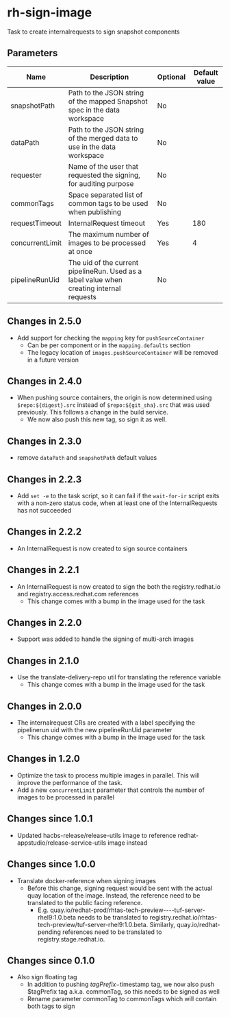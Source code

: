 # rh-sign-image

Task to create internalrequests to sign snapshot components

## Parameters

| Name            | Description                                                                               | Optional | Default value        |
|-----------------|-------------------------------------------------------------------------------------------|----------|----------------------|
| snapshotPath    | Path to the JSON string of the mapped Snapshot spec in the data workspace                 | No       |                      |
| dataPath        | Path to the JSON string of the merged data to use in the data workspace                   | No       |                      |
| requester       | Name of the user that requested the signing, for auditing purpose                         | No       |                      |
| commonTags      | Space separated list of common tags to be used when publishing                            | No       |                      |
| requestTimeout  | InternalRequest timeout                                                                   | Yes      | 180                  |
| concurrentLimit | The maximum number of images to be processed at once                                      | Yes      | 4                    |
| pipelineRunUid  | The uid of the current pipelineRun. Used as a label value when creating internal requests | No       |                      |

## Changes in 2.5.0
* Add support for checking the `mapping` key for `pushSourceContainer`
  * Can be per component or in the `mapping.defaults` section
  * The legacy location of `images.pushSourceContainer` will be removed in a future version

## Changes in 2.4.0
* When pushing source containers, the origin is now determined using `$repo:${digest}.src` instead of `$repo:${git_sha}.src`
  that was used previously. This follows a change in the build service.
  * We now also push this new tag, so sign it as well.

## Changes in 2.3.0
* remove `dataPath` and `snapshotPath` default values

## Changes in 2.2.3
* Add `set -e` to the task script, so it can fail if the `wait-for-ir` script exits with a non-zero status code, when at
  least one of the InternalRequests has not succeeded

## Changes in 2.2.2
* An InternalRequest is now created to sign source containers

## Changes in 2.2.1
* An InternalRequest is now created to sign the both the registry.redhat.io and registry.access.redhat.com references
  * This change comes with a bump in the image used for the task

## Changes in 2.2.0
* Support was added to handle the signing of multi-arch images

## Changes in 2.1.0
* Use the translate-delivery-repo util for translating the reference variable
  * This change comes with a bump in the image used for the task

## Changes in 2.0.0
* The internalrequest CRs are created with a label specifying the pipelinerun uid with the new pipelineRunUid parameter
  * This change comes with a bump in the image used for the task

## Changes in 1.2.0
* Optimize the task to process multiple images in parallel. This will improve the performance of the task.
* Add a new `concurrentLimit` parameter that controls the number of images to be processed in parallel

## Changes since 1.0.1
* Updated hacbs-release/release-utils image to reference redhat-appstudio/release-service-utils image instead

## Changes since 1.0.0
* Translate docker-reference when signing images
  - Before this change, signing request would be sent with the actual quay location of the image. Instead, the reference
    need to be translated to the public facing reference.
    - E.g. quay.io/redhat-prod/rhtas-tech-preview----tuf-server-rhel9:1.0.beta needs to be translated to
      registry.redhat.io/rhtas-tech-preview/tuf-server-rhel9:1.0.beta. Similarly, quay.io/redhat-pending references
      need to be translated to registry.stage.redhat.io.

## Changes since 0.1.0
* Also sign floating tag
  - In addition to pushing $tagPrefix-$timestamp tag, we now also push
    $tagPrefix tag a.k.a. commonTag, so this needs to be signed as well
  - Rename parameter commonTag to commonTags which will contain both tags to sign
